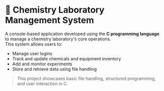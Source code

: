 # 🧪 Chemistry Laboratory Management System

A console-based application developed using the **C programming language** to manage a chemistry laboratory's core operations.  
This system allows users to:

- Manage user logins
- Track and update chemicals and equipment inventory
- Add and monitor experiments
- Store and retrieve data using file handling

> This project showcases basic file handling, structured programming, and user interaction in C.

